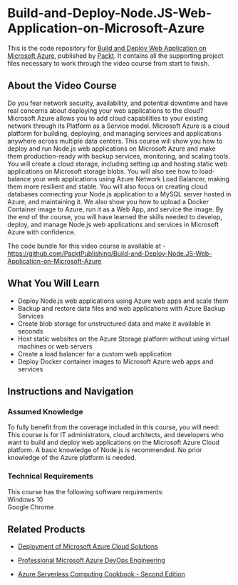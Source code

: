 # Build-and-Deploy-Node.JS-Web-Application-on-Microsoft-Azure
This is the code repository for [Build and Deploy Web Application on Microsoft Azure](https://www.packtpub.com/virtualization-and-cloud/build-and-deploy-web-application-microsoft-azure-video), published by [Packt](https://www.packtpub.com/?utm_source=github). It contains all the supporting project files necessary to work through the video course from start to finish.
## About the Video Course
Do you fear network security, availability, and potential downtime and have real concerns about deploying your web applications to the cloud? Microsoft Azure allows you to add cloud capabilities to your existing network through its Platform as a Service model. Microsoft Azure is a cloud platform for building, deploying, and managing services and applications anywhere across multiple data centers. This course will show you how to deploy and run Node.js web applications on Microsoft Azure and make them production-ready with backup services, monitoring, and scaling tools. You will create a cloud storage, including setting up and hosting static web applications on Microsoft storage blobs. You will also see how to load-balance your web applications using Azure Network Load Balancer, making them more resilient and stable. You will also focus on creating cloud databases connecting your Node.js application to a MySQL server hosted in Azure, and maintaining it. We also show you how to upload a Docker Container image to Azure, run it as a Web App, and service the image. By the end of the course, you will have learned the skills needed to develop, deploy, and manage Node.js web applications and services in Microsoft Azure with confidence.

The code bundle for this video course is available at - https://github.com/PacktPublishing/Build-and-Deploy-Node.JS-Web-Application-on-Microsoft-Azure

<H2>What You Will Learn</H2>
<DIV class=book-info-will-learn-text>
<UL>
<LI> Deploy Node.js web applications using Azure web apps and scale them
<LI> Backup and restore data files and web applications with Azure Backup Services
<LI> Create blob storage for unstructured data and make it available in seconds
<LI> Host static websites on the Azure Storage platform without using virtual machines or web servers 
<LI> Create a load balancer for a custom web application
<LI> Deploy Docker container images to Microsoft Azure web apps and services</UL></DIV>

## Instructions and Navigation
### Assumed Knowledge
To fully benefit from the coverage included in this course, you will need:<br/>
This course is for IT administrators, cloud architects, and developers who want to build and deploy web applications on the Microsoft Azure Cloud platform. A basic knowledge of Node.js is recommended. No prior knowledge of the Azure platform is needed.
### Technical Requirements
This course has the following software requirements:<br/>
Windows 10<br/>
Google Chrome<br/>




## Related Products
* [Deployment of Microsoft Azure Cloud Solutions](https://www.packtpub.com/virtualization-and-cloud/deployment-microsoft-azure-cloud-solutions)

* [Professional Microsoft Azure DevOps Engineering](https://www.packtpub.com/virtualization-and-cloud/professional-microsoft-azure-devops-engineering)

* [Azure Serverless Computing Cookbook - Second Edition](https://www.packtpub.com/virtualization-and-cloud/azure-serverless-computing-cookbook-second-edition)
